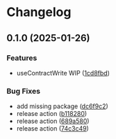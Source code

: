 # Changelog

## 0.1.0 (2025-01-26)

### Features

* useContractWrite WIP ([1cd8fbd](https://github.com/nejcm/wagmi-extended/commit/1cd8fbd8ad4994da9a6e4d7f3402c56351a1d40b))

### Bug Fixes

* add missing package ([dc6f9c2](https://github.com/nejcm/wagmi-extended/commit/dc6f9c22e1b199f6e9efa7c8ec80ac415204af93))
* release action ([b118280](https://github.com/nejcm/wagmi-extended/commit/b1182804eb2dc086afdcc964d508bb8093066cea))
* release action ([689a580](https://github.com/nejcm/wagmi-extended/commit/689a580082a16e7dc2a67263f8c4995cbe0c6281))
* release action ([74c3c49](https://github.com/nejcm/wagmi-extended/commit/74c3c49acc5afee47c625780baffd3b599139510))

